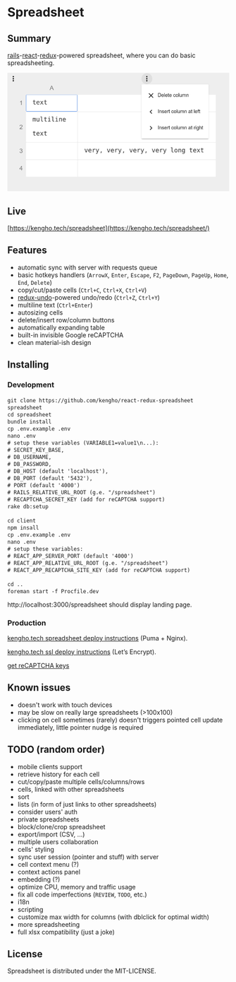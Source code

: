 # Spreadsheet

## Summary

[rails](http://rubyonrails.org/)-[react](https://facebook.github.io/react/)-[redux](http://redux.js.org/docs/introduction/)-powered spreadsheet, where you can do basic spreadsheeting.

![main view](/doc/img/main.png?raw=true)

## Live

[https://kengho.tech/spreadsheet](https://kengho.tech/spreadsheet/)

## Features

* automatic sync with server with requests queue
* basic hotkeys handlers (`ArrowX`, `Enter`, `Escape`, `F2`, `PageDown`, `PageUp`, `Home`, `End`, `Delete`)
* copy/cut/paste cells (`Ctrl+C`, `Ctrl+X`, `Ctrl+V`)
* [redux-undo](https://github.com/omnidan/redux-undo)-powered undo/redo (`Ctrl+Z`, `Ctrl+Y`)
* multiline text (`Ctrl+Enter`)
* autosizing cells
* delete/insert row/column buttons
* automatically expanding table
* built-in invisible Google reCAPTCHA
* clean material-ish design

## Installing

### Development

```
git clone https://github.com/kengho/react-redux-spreadsheet spreadsheet
cd spreadsheet
bundle install
cp .env.example .env
nano .env
# setup these variables (VARIABLE1=value1\n...):
# SECRET_KEY_BASE,
# DB_USERNAME,
# DB_PASSWORD,
# DB_HOST (default 'localhost'),
# DB_PORT (default '5432'),
# PORT (default '4000')
# RAILS_RELATIVE_URL_ROOT (g.e. "/spreadsheet")
# RECAPTCHA_SECRET_KEY (add for reCAPTCHA support)
rake db:setup

cd client
npm insall
cp .env.example .env
nano .env
# setup these variables:
# REACT_APP_SERVER_PORT (default '4000')
# REACT_APP_RELATIVE_URL_ROOT (g.e. "/spreadsheet")
# REACT_APP_RECAPTCHA_SITE_KEY (add for reCAPTCHA support)

cd ..
foreman start -f Procfile.dev
```

http://localhost:3000/spreadsheet should display landing page.

### Production

[kengho.tech spreadsheet deploy instructions](https://gist.github.com/kengho/33a3e3da78006be1c9176af419f77063) (Puma + Nginx).

[kengho.tech ssl deploy instructions](https://gist.github.com/kengho/35114761b5ba338ed260a20c063df209) (Let’s Encrypt).

[get reCAPTCHA keys](https://www.google.com/recaptcha/admin)

## Known issues

* doesn't work with touch devices
* may be slow on really large spreadsheets (>100x100)
* clicking on cell sometimes (rarely) doesn't triggers pointed cell update immediately, little pointer nudge is required

## TODO (random order)

* mobile clients support
* retrieve history for each cell
* cut/copy/paste multiple cells/columns/rows
* cells, linked with other spreadsheets
* sort
* lists (in form of just links to other spreadsheets)
* consider users' auth
* private spreadsheets
* block/clone/crop spreadsheet
* export/import (CSV, ...)
* multiple users collaboration
* cells' styling
* sync user session (pointer and stuff) with server
* cell context menu (?)
* context actions panel
* embedding (?)
* optimize CPU, memory and traffic usage
* fix all code imperfections (`REVIEW`, `TODO`, etc.)
* i18n
* scripting
* customize max width for columns (with dblclick for optimal width)
* more spreadsheeting
* full xlsx compatibility (just a joke)

## License

Spreadsheet is distributed under the MIT-LICENSE.
